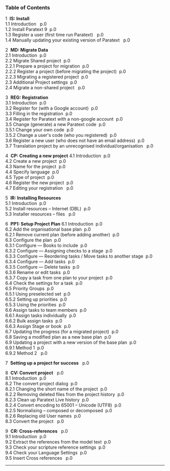 ### Table of Contents

1  **IS: Install**  
 1.1 Introduction   p.0  
 1.2 Install Paratext 9  p.0  
 1.3 Register a user (first time run Paratext)   p.0  
 1.4 Manually updating your existing version of Paratext   p.0  

2  **MD: Migrate Data**  
 2.1 Introduction   p.0  
 2.2 Migrate Shared project   p.0  
 2.2.1 Prepare a project for migration   p.0  
 2.2.2 Register a project (before migrating the project)   p.0  
 2.2.3 Migrating a registered project   p.0  
 2.3 Additional Project settings   p.0  
 2.4 Migrate a non-shared project   p.0  

3  **REG: Registration**  
 3.1 Introduction   p.0  
 3.2 Register for (with a Google account)   p.0  
 3.3 Filling in the registration   p.0  
 3.4 Register for Paratext with a non-google account   p.0  
 3.5 Change (generate) a new Paratext code   p.0  
 3.5.1 Change your own code   p.0  
 3.5.2 Change a user's code (who you registered)   p.0  
 3.6 Register a new user (who does not have an email address)   p.0  
 3.7 Translation project by an unrecognised individual/organisation   p.0  

4  **CP: Creating a new project**
 4.1 Introduction   p.0  
 4.2 Create a new project   p.0  
 4.3 Name for the project   p.0  
 4.4 Specify language   p.0  
 4.5 Type of project   p.0  
 4.6 Register the new project   p.0  
 4.7 Editing your registration   p.0  

5  **IR: Installing Resources**  
 5.1 Introduction   p.0  
 5.2 Install resources – Internet (DBL)   p.0  
 5.3 Installer resources – files   p.0  

6  **PP1: Setup Project Plan**
 6.1 Introduction   p.0  
 6.2 Add the organisational base plan   p.0  
 6.2.1 Remove current plan (before adding another)   p.0  
 6.3 Configure the plan   p.0  
 6.3.1 Configure — Books to include   p.0  
 6.3.2 Configure — Assigning checks to a stage   p.0  
 6.3.3 Configure — Reordering tasks / Move tasks to another stage   p.0  
 6.3.4 Configure — Add tasks   p.0  
 6.3.5 Configure — Delete tasks   p.0  
 6.3.6 Rename or edit tasks   p.0  
 6.3.7 Copy a task from one plan to your project   p.0  
 6.4 Check the settings for a task   p.0  
 6.5 Priority Groups   p.0  
 6.5.1 Using preselected set   p.0  
 6.5.2 Setting up priorities   p.0  
 6.5.3 Using the priorities   p.0  
 6.6 Assign tasks to team members   p.0  
 6.6.1 Assign tasks individually   p.0  
 6.6.2 Bulk assign tasks   p.0  
 6.6.3 Assign Stage or book   p.0  
 6.7 Updating the progress (for a migrated project)   p.0  
 6.8 Saving a modified plan as a new base plan   p.0  
 6.9 Updating a project with a new version of the base plan   p.0  
 6.9.1 Method 1   p.0  
 6.9.2 Method 2   p.0  

7  **Setting up a project for success**   p.0  

8  **CV: Convert project**   p.0  
 8.1 Introduction   p.0  
 8.2 The convert project dialog   p.0  
 8.2.1 Changing the short name of the project   p.0  
 8.2.2 Removing deleted files from the project history   p.0  
 8.2.3 Clean up Paratext Live history   p.0  
 8.2.4 Convert encoding to 65001 – Unicode (UTF8)   p.0  
 8.2.5 Normalising – composed or decomposed   p.0  
 8.2.6 Replacing old User names   p.0  
 8.3 Convert the project   p.0  

9  **CR: Cross-references**   p.0  
 9.1 Introduction   p.0  
 9.2 Extract the references from the model text   p.0  
 9.3 Check your scripture reference settings   p.0  
 9.4 Check your Language Settings   p.0  
 9.5 Insert Cross references   p.0  

----

